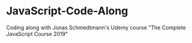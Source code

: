 # JavaScript-Code-Along
Coding along with Jonas Schmedtmann's Udemy course "The Complete JavaScript Course 2019"
